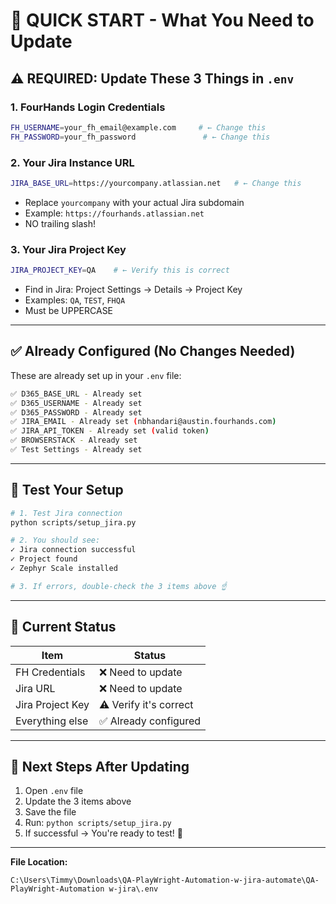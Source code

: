 # 🎯 QUICK START - What You Need to Update

## ⚠️ REQUIRED: Update These 3 Things in `.env`

### 1. FourHands Login Credentials
```bash
FH_USERNAME=your_fh_email@example.com     # ← Change this
FH_PASSWORD=your_fh_password               # ← Change this
```

### 2. Your Jira Instance URL
```bash
JIRA_BASE_URL=https://yourcompany.atlassian.net   # ← Change this
```
- Replace `yourcompany` with your actual Jira subdomain
- Example: `https://fourhands.atlassian.net`
- NO trailing slash!

### 3. Your Jira Project Key
```bash
JIRA_PROJECT_KEY=QA    # ← Verify this is correct
```
- Find in Jira: Project Settings → Details → Project Key
- Examples: `QA`, `TEST`, `FHQA`
- Must be UPPERCASE

---

## ✅ Already Configured (No Changes Needed)

These are already set up in your `.env` file:

```bash
✅ D365_BASE_URL - Already set
✅ D365_USERNAME - Already set  
✅ D365_PASSWORD - Already set
✅ JIRA_EMAIL - Already set (nbhandari@austin.fourhands.com)
✅ JIRA_API_TOKEN - Already set (valid token)
✅ BROWSERSTACK - Already set
✅ Test Settings - Already set
```

---

## 🧪 Test Your Setup

```bash
# 1. Test Jira connection
python scripts/setup_jira.py

# 2. You should see:
✓ Jira connection successful
✓ Project found
✓ Zephyr Scale installed

# 3. If errors, double-check the 3 items above ☝️
```

---

## 📍 Current Status

| Item | Status |
|------|--------|
| FH Credentials | ❌ Need to update |
| Jira URL | ❌ Need to update |
| Jira Project Key | ⚠️ Verify it's correct |
| Everything else | ✅ Already configured |

---

## 🎯 Next Steps After Updating

1. Open `.env` file
2. Update the 3 items above
3. Save the file
4. Run: `python scripts/setup_jira.py`
5. If successful → You're ready to test! 🎉

---

**File Location:**
```
C:\Users\Timmy\Downloads\QA-PlayWright-Automation-w-jira-automate\QA-PlayWright-Automation w-jira\.env
```
